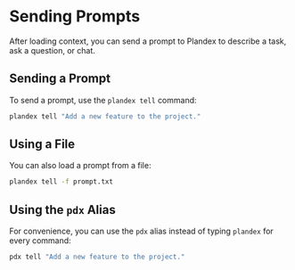 # Sending Prompts

After loading context, you can send a prompt to Plandex to describe a task, ask a question, or chat.

## Sending a Prompt

To send a prompt, use the `plandex tell` command:

```bash
plandex tell "Add a new feature to the project."
```

## Using a File

You can also load a prompt from a file:

```bash
plandex tell -f prompt.txt
```

## Using the `pdx` Alias

For convenience, you can use the `pdx` alias instead of typing `plandex` for every command:

```bash
pdx tell "Add a new feature to the project."
```
